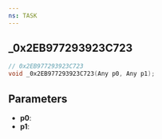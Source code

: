 ```yaml
---
ns: TASK
---
```

## _0x2EB977293923C723

```c
// 0x2EB977293923C723
void _0x2EB977293923C723(Any p0, Any p1);
```

## Parameters
* **p0**:
* **p1**:
